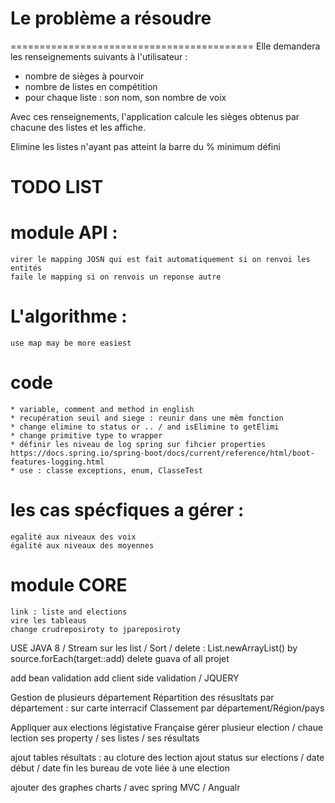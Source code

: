 # Le problème a résoudre

==========================================
Elle demandera les renseignements suivants à l'utilisateur :
- nombre de sièges à pourvoir
- nombre de listes en compétition
- pour chaque liste : son nom, son nombre de voix

Avec ces renseignements, l'application calcule les sièges obtenus par chacune des listes et les affiche.

Elimine les listes n'ayant pas atteint la barre du % minimum défini


# TODO LIST


# module API : 
	virer le mapping JOSN qui est fait automatiquement si on renvoi les entités
	faile le mapping si on renvois un reponse autre


# L'algorithme : 
	use map may be more easiest
	

# code 
	* variable, comment and method in english
	* recupération seuil and siege : reunir dans une mêm fonction
	* change elimine to status or .. / and isElimine to getElimi
	* change primitive type to wrapper
	* définir les niveau de log spring sur fihcier properties
	https://docs.spring.io/spring-boot/docs/current/reference/html/boot-features-logging.html
	* use : classe exceptions, enum, ClasseTest

# les cas spécfiques a gérer : 
	egalité aux niveaux des voix
	égalité aux niveaux des moyennes	



# module CORE
	link : liste and elections 
	vire les tableaus 
	change crudreposiroty to jpareposiroty



USE JAVA 8 / Stream sur les list / Sort /
delete : List.newArrayList() by source.forEach(target::add)
delete guava of all projet

add bean validation
add client side validation / JQUERY

Gestion de plusieurs département
Répartition des résusltats par département : sur carte interracif
Classement par département/Région/pays

Appliquer aux elections légistative Française
gérer plusieur election / chaue lection ses property / ses listes / ses résultats

ajout tables résultats : au cloture des lection
ajout status sur elections / date début / date fin
les bureau de vote liée à une election 

ajouter des graphes charts / avec spring MVC / Angualr




